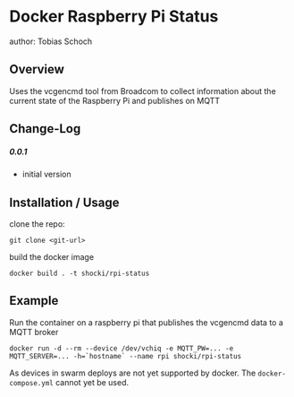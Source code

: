 Docker Raspberry Pi Status
===============================
author: Tobias Schoch

Overview
--------

Uses the vcgencmd tool from Broadcom to collect information about the current state of the Raspberry Pi and publishes on MQTT


Change-Log
----------
##### 0.0.1
* initial version


Installation / Usage
--------------------
clone the repo:

```
git clone <git-url>
```
build the docker image
```
docker build . -t shocki/rpi-status
```

Example
-------

Run the container on a raspberry pi that publishes the vcgencmd data to a MQTT broker
```
docker run -d --rm --device /dev/vchiq -e MQTT_PW=... -e MQTT_SERVER=... -h=`hostname` --name rpi shocki/rpi-status
```

As devices in swarm deploys are not yet supported by docker. The `docker-compose.yml` cannot
yet be used.